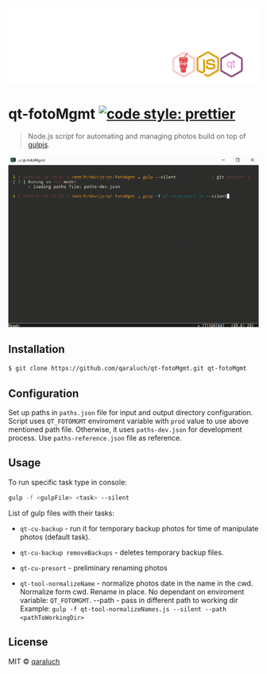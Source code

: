 ![logo-qm](./pic/git-logo-qt-gulp.jpg)

# qt-fotoMgmt [![code style: prettier](https://img.shields.io/badge/code_style-prettier-ff69b4.svg)](https://github.com/prettier/prettier)

> Node.js script for automating and managing photos build on top of [gulpjs](https://github.com/gulpjs/gulp).

![preview](./pic/qt-fotomgmt.gif)

## Installation

```sh
$ git clone https://github.com/qaraluch/qt-fotoMgmt.git qt-fotoMgmt
```

## Configuration

Set up paths in `paths.json` file for input and output directory configuration. Script uses `QT_FOTOMGMT` enviroment variable with `prod` value to use above mentioned path file. Otherwise, it uses `paths-dev.json` for development process. Use `paths-reference.json` file as reference.

## Usage

To run specific task type in console:

```sh
gulp -f <gulpFile> <task> --silent
```

List of gulp files with their tasks:

* `qt-cu-backup` - run it for temporary backup photos for time of manipulate photos (default task).

* `qt-cu-backup removeBackups` - deletes temporary backup files.

* `qt-cu-presort` - preliminary renaming photos
* `qt-tool-normalizeName` - normalize photos date in the name in the cwd.
  Normalize form cwd. Rename in place. No dependant on
  enviroment variable: `QT_FOTOMGMT`.
  --path <customPath> - pass in different path to working dir
  Example:
  `gulp -f qt-tool-normalizeNames.js --silent --path <pathToWorkingDir>`

## License

MIT © [qaraluch](https://github.com/qaraluch)
